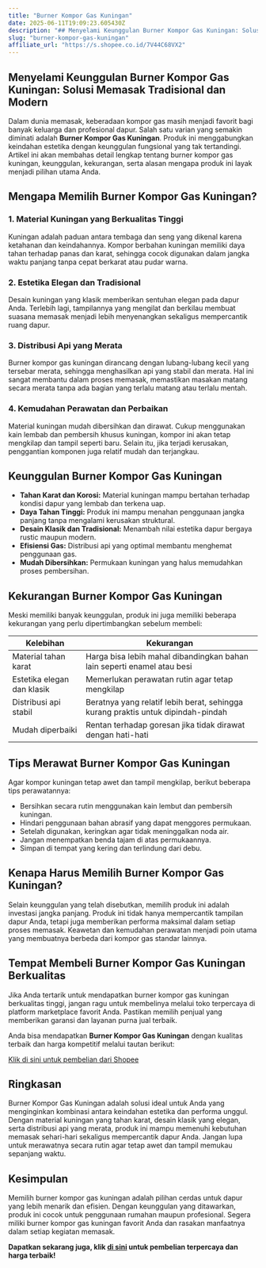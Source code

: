 ```yaml
---
title: "Burner Kompor Gas Kuningan"
date: 2025-06-11T19:09:23.605430Z
description: "## Menyelami Keunggulan Burner Kompor Gas Kuningan: Solusi Memasak Tradisional dan Modern..."
slug: "burner-kompor-gas-kuningan"
affiliate_url: "https://s.shopee.co.id/7V44C68VX2"
---
```

## Menyelami Keunggulan Burner Kompor Gas Kuningan: Solusi Memasak Tradisional dan Modern

Dalam dunia memasak, keberadaan kompor gas masih menjadi favorit bagi banyak keluarga dan profesional dapur. Salah satu varian yang semakin diminati adalah **Burner Kompor Gas Kuningan**. Produk ini menggabungkan keindahan estetika dengan keunggulan fungsional yang tak tertandingi. Artikel ini akan membahas detail lengkap tentang burner kompor gas kuningan, keunggulan, kekurangan, serta alasan mengapa produk ini layak menjadi pilihan utama Anda.

## Mengapa Memilih Burner Kompor Gas Kuningan?

### 1. Material Kuningan yang Berkualitas Tinggi

Kuningan adalah paduan antara tembaga dan seng yang dikenal karena ketahanan dan keindahannya. Kompor berbahan kuningan memiliki daya tahan terhadap panas dan karat, sehingga cocok digunakan dalam jangka waktu panjang tanpa cepat berkarat atau pudar warna.

### 2. Estetika Elegan dan Tradisional

Desain kuningan yang klasik memberikan sentuhan elegan pada dapur Anda. Terlebih lagi, tampilannya yang mengilat dan berkilau membuat suasana memasak menjadi lebih menyenangkan sekaligus mempercantik ruang dapur.

### 3. Distribusi Api yang Merata

Burner kompor gas kuningan dirancang dengan lubang-lubang kecil yang tersebar merata, sehingga menghasilkan api yang stabil dan merata. Hal ini sangat membantu dalam proses memasak, memastikan masakan matang secara merata tanpa ada bagian yang terlalu matang atau terlalu mentah.

### 4. Kemudahan Perawatan dan Perbaikan

Material kuningan mudah dibersihkan dan dirawat. Cukup menggunakan kain lembab dan pembersih khusus kuningan, kompor ini akan tetap mengkilap dan tampil seperti baru. Selain itu, jika terjadi kerusakan, penggantian komponen juga relatif mudah dan terjangkau.

## Keunggulan Burner Kompor Gas Kuningan

- **Tahan Karat dan Korosi:** Material kuningan mampu bertahan terhadap kondisi dapur yang lembab dan terkena uap.
- **Daya Tahan Tinggi:** Produk ini mampu menahan penggunaan jangka panjang tanpa mengalami kerusakan struktural.
- **Desain Klasik dan Tradisional:** Menambah nilai estetika dapur bergaya rustic maupun modern.
- **Efisiensi Gas:** Distribusi api yang optimal membantu menghemat penggunaan gas.
- **Mudah Dibersihkan:** Permukaan kuningan yang halus memudahkan proses pembersihan.

## Kekurangan Burner Kompor Gas Kuningan

Meski memiliki banyak keunggulan, produk ini juga memiliki beberapa kekurangan yang perlu dipertimbangkan sebelum membeli:

| Kelebihan | Kekurangan |
|------------|--------------|
| Material tahan karat | Harga bisa lebih mahal dibandingkan bahan lain seperti enamel atau besi |
| Estetika elegan dan klasik | Memerlukan perawatan rutin agar tetap mengkilap |
| Distribusi api stabil | Beratnya yang relatif lebih berat, sehingga kurang praktis untuk dipindah-pindah |
| Mudah diperbaiki | Rentan terhadap goresan jika tidak dirawat dengan hati-hati |

## Tips Merawat Burner Kompor Gas Kuningan

Agar kompor kuningan tetap awet dan tampil mengkilap, berikut beberapa tips perawatannya:

- Bersihkan secara rutin menggunakan kain lembut dan pembersih kuningan.
- Hindari penggunaan bahan abrasif yang dapat menggores permukaan.
- Setelah digunakan, keringkan agar tidak meninggalkan noda air.
- Jangan menempatkan benda tajam di atas permukaannya.
- Simpan di tempat yang kering dan terlindung dari debu.

## Kenapa Harus Memilih Burner Kompor Gas Kuningan?

Selain keunggulan yang telah disebutkan, memilih produk ini adalah investasi jangka panjang. Produk ini tidak hanya mempercantik tampilan dapur Anda, tetapi juga memberikan performa maksimal dalam setiap proses memasak. Keawetan dan kemudahan perawatan menjadi poin utama yang membuatnya berbeda dari kompor gas standar lainnya.

## Tempat Membeli Burner Kompor Gas Kuningan Berkualitas

Jika Anda tertarik untuk mendapatkan burner kompor gas kuningan berkualitas tinggi, jangan ragu untuk membelinya melalui toko terpercaya di platform marketplace favorit Anda. Pastikan memilih penjual yang memberikan garansi dan layanan purna jual terbaik.

Anda bisa mendapatkan **Burner Kompor Gas Kuningan** dengan kualitas terbaik dan harga kompetitif melalui tautan berikut:

[Klik di sini untuk pembelian dari Shopee](https://s.shopee.co.id/7V44C68VX2)

## Ringkasan

Burner Kompor Gas Kuningan adalah solusi ideal untuk Anda yang menginginkan kombinasi antara keindahan estetika dan performa unggul. Dengan material kuningan yang tahan karat, desain klasik yang elegan, serta distribusi api yang merata, produk ini mampu memenuhi kebutuhan memasak sehari-hari sekaligus mempercantik dapur Anda. Jangan lupa untuk merawatnya secara rutin agar tetap awet dan tampil memukau sepanjang waktu.

## Kesimpulan

Memilih burner kompor gas kuningan adalah pilihan cerdas untuk dapur yang lebih menarik dan efisien. Dengan keunggulan yang ditawarkan, produk ini cocok untuk penggunaan rumahan maupun profesional. Segera miliki burner kompor gas kuningan favorit Anda dan rasakan manfaatnya dalam setiap kegiatan memasak.

**Dapatkan sekarang juga, klik [di sini](https://s.shopee.co.id/7V44C68VX2) untuk pembelian terpercaya dan harga terbaik!**